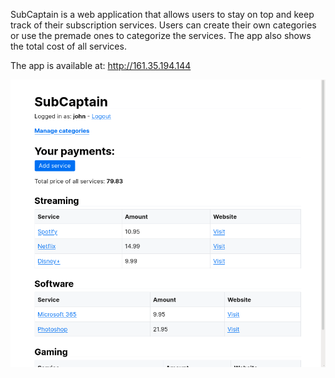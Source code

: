 SubCaptain is a web application that allows users to stay on top and keep track of their subscription services. Users can create their own categories or use the premade ones to categorize the services. The app also shows the total cost of all services.

The app is available at: http://161.35.194.144

![App Screenshot](/screenshot.png)